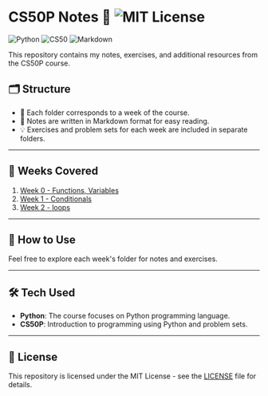 # CS50P Notes 📘  ![MIT License](https://img.shields.io/badge/license-MIT-blue.svg)

![Python](https://img.shields.io/badge/-Python-blue?logo=python&logoColor=white&style=flat)
![CS50](https://img.shields.io/badge/-CS50-black?logo=cs50&logoColor=white&style=flat)
![Markdown](https://img.shields.io/badge/-Markdown-gray?logo=markdown&logoColor=white&style=flat)

This repository contains my notes, exercises, and additional resources from the CS50P course.

## 🗂 Structure
- 📁 Each folder corresponds to a week of the course.
- 📝 Notes are written in Markdown format for easy reading.
- 💡 Exercises and problem sets for each week are included in separate folders.

---

## 📅 Weeks Covered

1. [Week 0 - Functions, Variables](Week_0/Notes.md)  
2. [Week 1 - Conditionals](Week_1/Notes.md)
3. [Week 2 - loops](Week_2/Notes.md)


---

## 🚀 How to Use
Feel free to explore each week's folder for notes and exercises.

---
## 🛠️ Tech Used
- **Python**: The course focuses on Python programming language.
- **CS50P**: Introduction to programming using Python and problem sets.


---

## 📄 License
This repository is licensed under the MIT License - see the [LICENSE](LICENSE) file for details.
